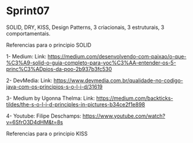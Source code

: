 # Sprint07
SOLID, DRY, KISS, Design Patterns, 3 criacionais, 3 estruturais, 3 comportamentais.


Referencias para o principio SOLID

1- Medium: Link: https://medium.com/desenvolvendo-com-paixao/o-que-%C3%A9-solid-o-guia-completo-para-voc%C3%AA-entender-os-5-princ%C3%ADpios-da-poo-2b937b3fc530

2- DevMedia: Link: https://www.devmedia.com.br/qualidade-no-codigo-java-com-os-principios-s-o-l-i-d/31619

3- Medium by Ugonna Thelma: Link: https://medium.com/backticks-tildes/the-s-o-l-i-d-principles-in-pictures-b34ce2f1e898

4- Youtube: Filipe Deschamps: https://www.youtube.com/watch?v=6SfrO3D4dHM&t=8s
 
 Referencias para o principio KISS
